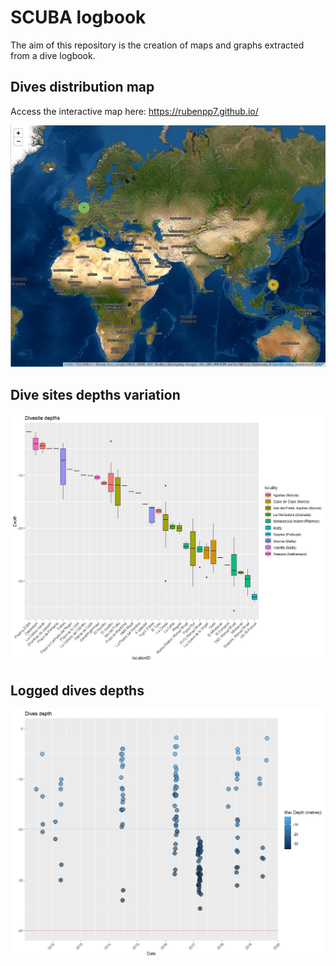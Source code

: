 # SCUBA logbook

The aim of this repository is the creation of maps and graphs extracted from a dive logbook.

## Dives distribution map

Access the interactive map here:
<https://rubenpp7.github.io/>

![distribution](images/logbook_map.png)


## Dive sites depths variation

![divesite_depths](images/divesite_depths.png)

## Logged dives depths

![logged_depths](images/logged_depths.png)